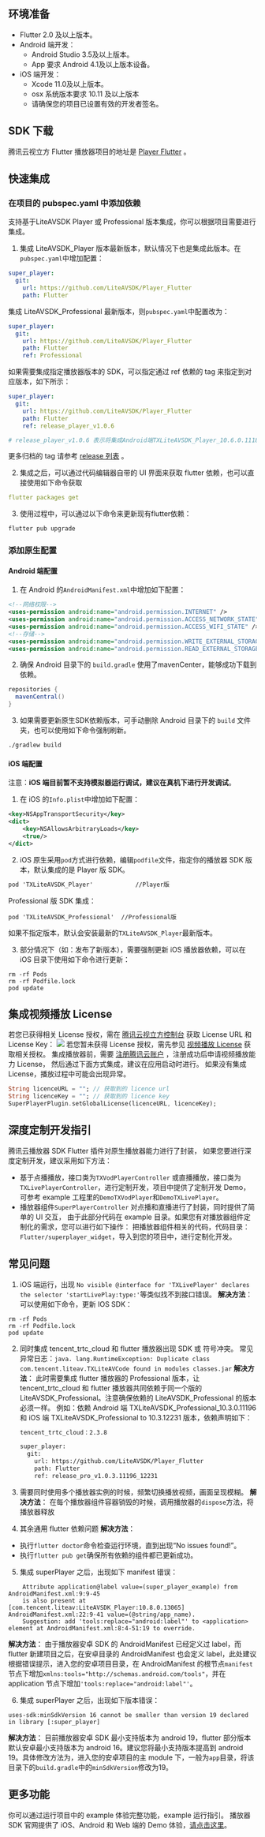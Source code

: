 ## 环境准备

- Flutter 2.0 及以上版本。
- Android 端开发：
    - Android Studio 3.5及以上版本。
    - App 要求 Android 4.1及以上版本设备。
- iOS 端开发：
    - Xcode 11.0及以上版本。
    - osx 系统版本要求 10.11 及以上版本
    - 请确保您的项目已设置有效的开发者签名。

## SDK 下载

腾讯云视立方 Flutter 播放器项目的地址是 [Player Flutter](https://github.com/LiteAVSDK/Player_Flutter) 。

## 快速集成

### 在项目的 pubspec.yaml 中添加依赖

支持基于LiteAVSDK Player 或 Professional 版本集成，你可以根据项目需要进行集成。

1. 集成 LiteAVSDK_Player 版本最新版本，默认情况下也是集成此版本。在`pubspec.yaml`中增加配置：
```yaml
super_player:
  git:
    url: https://github.com/LiteAVSDK/Player_Flutter
    path: Flutter
```
集成 LiteAVSDK_Professional 最新版本，则`pubspec.yaml`中配置改为：
```yaml
super_player:
  git:
    url: https://github.com/LiteAVSDK/Player_Flutter
    path: Flutter
    ref: Professional
```
如果需要集成指定播放器版本的 SDK，可以指定通过 ref 依赖的 tag 来指定到对应版本，如下所示：
```yaml
super_player:
  git:
    url: https://github.com/LiteAVSDK/Player_Flutter
    path: Flutter
    ref: release_player_v1.0.6 

# release_player_v1.0.6 表示将集成Android端TXLiteAVSDK_Player_10.6.0.11182 版本，iOS端集成TXLiteAVSDK_Player_10.6.11821版本
```

 更多归档的 tag 请参考 [release 列表](https://github.com/LiteAVSDK/Player_Flutter/releases) 。

2. 集成之后，可以通过代码编辑器自带的 UI 界面来获取 flutter 依赖，也可以直接使用如下命令获取
```yaml
flutter packages get
```

3. 使用过程中，可以通过以下命令来更新现有flutter依赖：
```dart
flutter pub upgrade
```

### 添加原生配置

#### Android 端配置
1. 在 Android 的`AndroidManifest.xml`中增加如下配置：
```xml
<!--网络权限-->
<uses-permission android:name="android.permission.INTERNET" />
<uses-permission android:name="android.permission.ACCESS_NETWORK_STATE" />
<uses-permission android:name="android.permission.ACCESS_WIFI_STATE" />
<!--存储-->
<uses-permission android:name="android.permission.WRITE_EXTERNAL_STORAGE" />
<uses-permission android:name="android.permission.READ_EXTERNAL_STORAGE" />
```

2. 确保 Android 目录下的 `build.gradle` 使用了mavenCenter，能够成功下载到依赖。
```groovy
repositories {
  mavenCentral()
}
```

3. 如果需要更新原生SDK依赖版本，可手动删除 Android 目录下的 `build` 文件夹，也可以使用如下命令强制刷新。
```shell
./gradlew build
```


#### iOS 端配置

注意：**iOS 端目前暂不支持模拟器运行调试，建议在真机下进行开发调试**。

1. 在 iOS 的`Info.plist`中增加如下配置：
```xml
<key>NSAppTransportSecurity</key>
<dict>
    <key>NSAllowsArbitraryLoads</key>
    <true/>
</dict>
```
2. iOS 原生采用`pod`方式进行依赖，编辑`podfile`文件，指定你的播放器 SDK 版本，默认集成的是 Player 版 SDK。
```xml
pod 'TXLiteAVSDK_Player'	        //Player版
```
Professional 版 SDK 集成：
```
pod 'TXLiteAVSDK_Professional' 	//Professional版
```
 如果不指定版本，默认会安装最新的`TXLiteAVSDK_Player`最新版本。

3. 部分情况下（如：发布了新版本），需要强制更新 iOS 播放器依赖，可以在 iOS 目录下使用如下命令进行更新：
```shell
rm -rf Pods
rm -rf Podfile.lock
pod update
```

## 集成视频播放 License

若您已获得相关 License 授权，需在 [腾讯云视立方控制台](https://console.cloud.tencent.com/vcube)  获取 License URL 和 License Key：
![](https://qcloudimg.tencent-cloud.cn/raw/9b4532dea04364dbff3e67773aab8c95.png)
若您暂未获得 License 授权，需先参见 [视频播放 License](https://cloud.tencent.com/document/product/881/74588) 获取相关授权。
集成播放器前，需要 [注册腾讯云账户](https://cloud.tencent.com/login) ，注册成功后申请视频播放能力 License， 然后通过下面方式集成，建议在应用启动时进行。
如果没有集成 License，播放过程中可能会出现异常。
```dart
String licenceURL = ""; // 获取到的 licence url
String licenceKey = ""; // 获取到的 licence key
SuperPlayerPlugin.setGlobalLicense(licenceURL, licenceKey);
```

## 深度定制开发指引

腾讯云播放器 SDK Flutter 插件对原生播放器能力进行了封装， 如果您要进行深度定制开发，建议采用如下方法：

- 基于点播播放，接口类为`TXVodPlayerController` 或直播播放，接口类为`TXLivePlayerController`，进行定制开发，项目中提供了定制开发 Demo，可参考 example 工程里的`DemoTXVodPlayer`和`DemoTXLivePlayer`。
- 播放器组件`SuperPlayerController` 对点播和直播进行了封装，同时提供了简单的 UI 交互， 由于此部分代码在 example 目录。如果您有对播放器组件定制化的需求，您可以进行如下操作：
  把播放器组件相关的代码，代码目录：`Flutter/superplayer_widget`，导入到您的项目中，进行定制化开发。

## 常见问题

1. iOS 端运行，出现 `No visible @interface for 'TXLivePlayer' declares the selector 'startLivePlay:type:'`等类似找不到接口错误。
**解决方法**：
可以使用如下命令，更新 IOS SDK：
```shell
rm -rf Pods
rm -rf Podfile.lock
pod update
```

2. 同时集成 tencent_trtc_cloud 和 flutter 播放器出现 SDK 或 符号冲突。
   常见异常日志：`java. lang.RuntimeException: Duplicate class com.tencent.liteav.TXLiteAVCode found in modules classes.jar`
**解决方法**：
此时需要集成 flutter 播放器的 Professional 版本，让 tencent_trtc_cloud 和 flutter 播放器共同依赖于同一个版的 LiteAVSDK_Professional。注意确保依赖的 LiteAVSDK_Professional 的版本必须一样。
例如：依赖 Android 端 TXLiteAVSDK_Professional_10.3.0.11196  和 iOS 端 TXLiteAVSDK_Professional to 10.3.12231 版本，依赖声明如下：

   ```xml
   tencent_trtc_cloud：2.3.8
   
   super_player:
     git:
       url: https://github.com/LiteAVSDK/Player_Flutter
       path: Flutter
       ref: release_pro_v1.0.3.11196_12231
   ```

3. 需要同时使用多个播放器实例的时候，频繁切换播放视频，画面呈现模糊。
**解决方法**：
在每个播放器组件容器销毁的时候，调用播放器的`dispose`方法，将播放器释放

4. 其余通用 flutter 依赖问题
**解决方法**：
 - 执行`flutter doctor`命令检查运行环境，直到出现“No issues found!”。
 - 执行`flutter pub get`确保所有依赖的组件都已更新成功。

5. 集成 superPlayer 之后，出现如下 manifest 错误：
```text
	Attribute application@label value=(super_player_example) from AndroidManifest.xml:9:9-45
	is also present at [com.tencent.liteav:LiteAVSDK_Player:10.8.0.13065] AndroidManifest.xml:22:9-41 value=(@string/app_name).
	Suggestion: add 'tools:replace="android:label"' to <application> element at AndroidManifest.xml:8:4-51:19 to override.
```
**解决方法**：
由于播放器安卓 SDK 的 AndroidManifest 已经定义过 label，而 flutter 新建项目之后，在安卓目录的 AndroidManifest 也会定义 label，此处建议根据错误提示，进入您的安卓项目目录，在 AndroidManifest 的根节点`manifest`节点下增加` xmlns:tools="http://schemas.android.com/tools" `，并在 application 节点下增加`'tools:replace="android:label"'`。

6. 集成 superPlayer 之后，出现如下版本错误：
```text
uses-sdk:minSdkVersion 16 cannot be smaller than version 19 declared in library [:super_player]
```
**解决方法**：
目前播放器安卓 SDK 最小支持版本为 android 19，flutter 部分版本默认安卓最小支持版本为 android 16。建议您将最小支持版本提高到 android 19。具体修改方法为，进入您的安卓项目的主 module 下，一般为`app`目录，将该目录下的`build.gradle`中的`minSdkVersion`修改为19。

## 更多功能

你可以通过运行项目中的 example 体验完整功能，example 运行指引。
播放器 SDK 官网提供了 iOS、Android 和 Web 端的 Demo 体验，[请点击这里](https://cloud.tencent.com/document/product/881/20204)。
